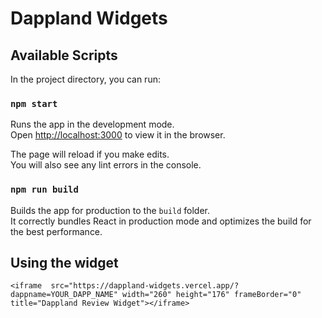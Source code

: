 # Dappland Widgets

## Available Scripts

In the project directory, you can run:

### `npm start`

Runs the app in the development mode.\
Open [http://localhost:3000](http://localhost:3000) to view it in the browser.

The page will reload if you make edits.\
You will also see any lint errors in the console.

### `npm run build`

Builds the app for production to the `build` folder.\
It correctly bundles React in production mode and optimizes the build for the best performance.


## Using the widget 

`<iframe 
src="https://dappland-widgets.vercel.app/?dappname=YOUR_DAPP_NAME" width="260" height="176" frameBorder="0" title="Dappland Review Widget"></iframe>`